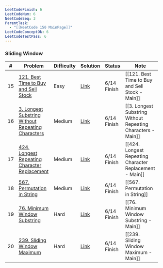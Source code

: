 ```yaml
---
LeetCodeFinish: 6
LeetCodeNum: 6
NeetCodeSeq: 3
ParentTask:
  - "[[NeetCode 150 MainPage]]"
LeetCodeConceptOk: 6
LeetCodeTestPass: 6
---
```


### Sliding Window

| #   | Problem                                                                                                                            | Difficulty | Solution                                                                             | Status      | Note                                                         |
| --- | ---------------------------------------------------------------------------------------------------------------------------------- | ---------- | ------------------------------------------------------------------------------------ | ----------- | ------------------------------------------------------------ |
| 15  | [121. Best Time to Buy and Sell Stock](https://leetcode.com/problems/best-time-to-buy-and-sell-stock/)                             | Easy       | [Link](https://neetcode.io/solutions/best-time-to-buy-and-sell-stock)                | 6/14 Finish | [[121. Best Time to Buy and Sell Stock - Main]]              |
| 16  | [3. Longest Substring Without Repeating Characters](https://leetcode.com/problems/longest-substring-without-repeating-characters/) | Medium     | [Link](https://neetcode.io/solutions/longest-substring-without-repeating-characters) | 6/14 Finish | [[3. Longest Substring Without Repeating Characters - Main]] |
| 17  | [424. Longest Repeating Character Replacement](https://leetcode.com/problems/longest-repeating-character-replacement/)             | Medium     | [Link](https://neetcode.io/solutions/longest-repeating-character-replacement)        | 6/14 Finish | [[424. Longest Repeating Character Replacement - Main]]      |
| 18  | [567. Permutation in String](https://leetcode.com/problems/permutation-in-string/)                                                 | Medium     | [Link](https://neetcode.io/solutions/permutation-in-string)                          | 6/14 Finish | [[567. Permutation in String]]                               |
| 19  | [76. Minimum Window Substring](https://leetcode.com/problems/minimum-window-substring/)                                            | Hard       | [Link](https://neetcode.io/solutions/minimum-window-substring)                       | 6/14 Finish | [[76. Minimum Window Substring - Main]]                      |
| 20  | [239. Sliding Window Maximum](https://leetcode.com/problems/sliding-window-maximum/)                                               | Hard       | [Link](https://neetcode.io/solutions/sliding-window-maximum)                         | 6/14 Finish | [[239. Sliding Window Maximum - Main]]                       |
